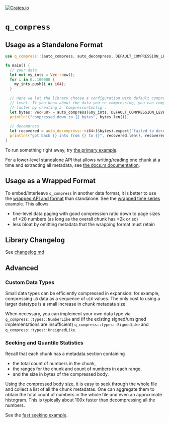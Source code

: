 [![Crates.io][crates-badge]][crates-url]

[crates-badge]: https://img.shields.io/crates/v/q_compress.svg
[crates-url]: https://crates.io/crates/q_compress

# `q_compress`

## Usage as a Standalone Format

```rust
use q_compress::{auto_compress, auto_decompress, DEFAULT_COMPRESSION_LEVEL};

fn main() {
  // your data
  let mut my_ints = Vec::new();
  for i in 0..100000 {
    my_ints.push(i as i64);
  }
 
  // Here we let the library choose a configuration with default compression
  // level. If you know about the data you're compressing, you can compress
  // faster by creating a `CompressorConfig`.
  let bytes: Vec<u8> = auto_compress(&my_ints, DEFAULT_COMPRESSION_LEVEL);
  println!("compressed down to {} bytes", bytes.len());
 
  // decompress
  let recovered = auto_decompress::<i64>(&bytes).expect("failed to decompress");
  println!("got back {} ints from {} to {}", recovered.len(), recovered[0], recovered.last().unwrap());
}
```

To run something right away, try
[the primary example](./examples/primary.md).

For a lower-level standalone API that allows writing/reading one chunk at a time and
extracting all metadata, see [the docs.rs documentation](https://docs.rs/q_compress/latest/q_compress/).

## Usage as a Wrapped Format

To embed/interleave `q_compress` in another data format, it is better to use
the [wrapped API and format](./src/wrapped) than standalone. 
See the [wrapped time series](./examples/wrapped_time_series.rs) example.
This allows
* fine-level data paging with good compression ratio down to page sizes of >20 numbers
(as long as the overall chunk has >2k or so)
* less bloat by omitting metadata that the wrapping format must retain

## Library Changelog

See [changelog.md](./changelog.md)

## Advanced

### Custom Data Types

Small data types can be efficiently compressed in expansion:
for example, compressing `u8` data as a sequence of `u16`
values.  The only cost to using a larger datatype is a small
increase in chunk metadata size.

When necessary, you can implement your own data type via
`q_compress::types::NumberLike` and (if the existing signed/unsigned
implementations are insufficient)
`q_compress::types::SignedLike` and
`q_compress::types::UnsignedLike`.

### Seeking and Quantile Statistics

Recall that each chunk has a metadata section containing
* the total count of numbers in the chunk,
* the ranges for the chunk and count of numbers in each range,
* and the size in bytes of the compressed body.

Using the compressed body size, it is easy to seek through the whole file
and collect a list of all the chunk metadatas.
One can aggregate them to obtain the total count of numbers in the whole file
and even an approximate histogram.
This is typically about 100x faster than decompressing all the numbers.

See the [fast seeking example](./examples/fast_seeking.rs).
